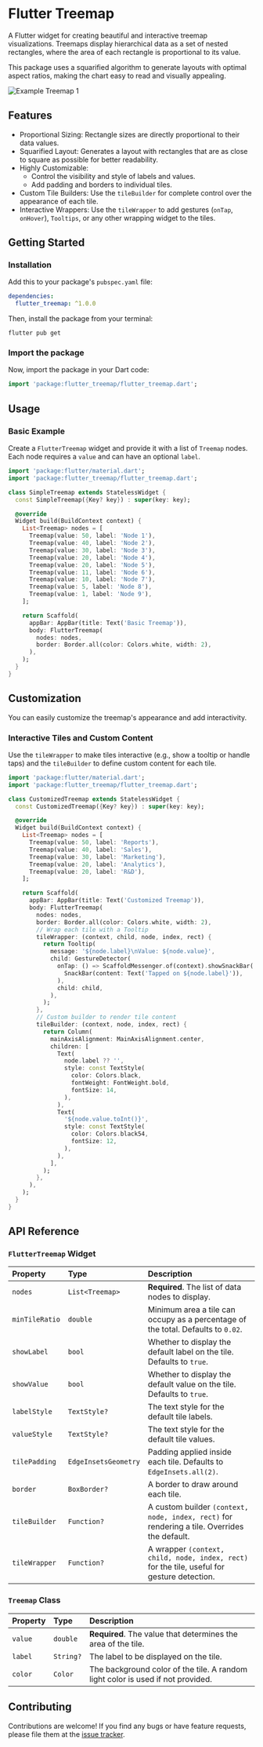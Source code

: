 # Flutter Treemap

A Flutter widget for creating beautiful and interactive treemap visualizations. Treemaps display hierarchical data as a set of nested rectangles, where the area of each rectangle is proportional to its value.

This package uses a squarified algorithm to generate layouts with optimal aspect ratios, making the chart easy to read and visually appealing.

![Example Treemap 1](https://raw.githubusercontent.com/Harmanjaggi/flutter_treemap/refs/heads/main/example/assets/treemap_example1.png?token=GHSAT0AAAAAADLESDLGCTOOX7G3VW3H2Y3S2HCJKRQ)

## Features
* Proportional Sizing: Rectangle sizes are directly proportional to their data values.
* Squarified Layout: Generates a layout with rectangles that are as close to square as possible for better readability.
* Highly Customizable:
    * Control the visibility and style of labels and values.
    * Add padding and borders to individual tiles.
* Custom Tile Builders: Use the `tileBuilder` for complete control over the appearance of each tile.
* Interactive Wrappers: Use the `tileWrapper` to add gestures (`onTap`, `onHover`), `Tooltips`, or any other wrapping widget to the tiles.

## Getting Started

### Installation
Add this to your package's `pubspec.yaml` file:
```YAML
dependencies:
  flutter_treemap: ^1.0.0
```

Then, install the package from your terminal:

```SHELL
flutter pub get
```

### Import the package
Now, import the package in your Dart code:
```DART
import 'package:flutter_treemap/flutter_treemap.dart';
```

## Usage

### Basic Example
Create a `FlutterTreemap` widget and provide it with a list of `Treemap` nodes. Each node requires a `value` and can have an optional `label`.

```Dart
import 'package:flutter/material.dart';
import 'package:flutter_treemap/flutter_treemap.dart';

class SimpleTreemap extends StatelessWidget {
  const SimpleTreemap({Key? key}) : super(key: key);

  @override
  Widget build(BuildContext context) {
    List<Treemap> nodes = [
      Treemap(value: 50, label: 'Node 1'),
      Treemap(value: 40, label: 'Node 2'),
      Treemap(value: 30, label: 'Node 3'),
      Treemap(value: 20, label: 'Node 4'),
      Treemap(value: 20, label: 'Node 5'),
      Treemap(value: 11, label: 'Node 6'),
      Treemap(value: 10, label: 'Node 7'),
      Treemap(value: 5, label: 'Node 8'),
      Treemap(value: 1, label: 'Node 9'),
    ];

    return Scaffold(
      appBar: AppBar(title: Text('Basic Treemap')),
      body: FlutterTreemap(
        nodes: nodes,
        border: Border.all(color: Colors.white, width: 2),
      ),
    );
  }
}
```

## Customization

You can easily customize the treemap's appearance and add interactivity.

### Interactive Tiles and Custom Content

Use the `tileWrapper` to make tiles interactive (e.g., show a tooltip or handle taps) and the `tileBuilder` to define custom content for each tile.

```Dart
import 'package:flutter/material.dart';
import 'package:flutter_treemap/flutter_treemap.dart';

class CustomizedTreemap extends StatelessWidget {
  const CustomizedTreemap({Key? key}) : super(key: key);

  @override
  Widget build(BuildContext context) {
    List<Treemap> nodes = [
      Treemap(value: 50, label: 'Reports'),
      Treemap(value: 40, label: 'Sales'),
      Treemap(value: 30, label: 'Marketing'),
      Treemap(value: 20, label: 'Analytics'),
      Treemap(value: 20, label: 'R&D'),
    ];

    return Scaffold(
      appBar: AppBar(title: Text('Customized Treemap')),
      body: FlutterTreemap(
        nodes: nodes,
        border: Border.all(color: Colors.white, width: 2),
        // Wrap each tile with a Tooltip
        tileWrapper: (context, child, node, index, rect) {
          return Tooltip(
            message: '${node.label}\nValue: ${node.value}',
            child: GestureDetector(
              onTap: () => ScaffoldMessenger.of(context).showSnackBar(
                SnackBar(content: Text('Tapped on ${node.label}')),
              ),
              child: child,
            ),
          );
        },
        // Custom builder to render tile content
        tileBuilder: (context, node, index, rect) {
          return Column(
            mainAxisAlignment: MainAxisAlignment.center,
            children: [
              Text(
                node.label ?? '',
                style: const TextStyle(
                  color: Colors.black,
                  fontWeight: FontWeight.bold,
                  fontSize: 14,
                ),
              ),
              Text(
                '${node.value.toInt()}',
                style: const TextStyle(
                  color: Colors.black54,
                  fontSize: 12,
                ),
              ),
            ],
          );
        },
      ),
    );
  }
}
```

## API Reference

### `FlutterTreemap` Widget
| Property       | Type                | Description                                                                          |
| :------------- | :------------------ | :----------------------------------------------------------------------------------- |
| `nodes`        | `List<Treemap>`     | **Required**. The list of data nodes to display.                                     |
| `minTileRatio` | `double`            | Minimum area a tile can occupy as a percentage of the total. Defaults to `0.02`.     |
| `showLabel`    | `bool`              | Whether to display the default label on the tile. Defaults to `true`.                |
| `showValue`    | `bool`              | Whether to display the default value on the tile. Defaults to `true`.                |
| `labelStyle`   | `TextStyle?`        | The text style for the default tile labels.                                          |
| `valueStyle`   | `TextStyle?`        | The text style for the default tile values.                                          |
| `tilePadding`  | `EdgeInsetsGeometry`| Padding applied inside each tile. Defaults to `EdgeInsets.all(2)`.                   |
| `border`       | `BoxBorder?`        | A border to draw around each tile.                                                   |
| `tileBuilder`  | `Function?`         | A custom builder `(context, node, index, rect)` for rendering a tile. Overrides the default. |
| `tileWrapper`  | `Function?`         | A wrapper `(context, child, node, index, rect)` for the tile, useful for gesture detection. |

### `Treemap` Class
| Property | Type      | Description                                                                     |
| :------- | :-------- | :------------------------------------------------------------------------------ |
| `value`  | `double`  | **Required**. The value that determines the area of the tile.                   |
| `label`  | `String?` | The label to be displayed on the tile.                                          |
| `color`  | `Color`   | The background color of the tile. A random light color is used if not provided. |

## Contributing

Contributions are welcome! If you find any bugs or have feature requests, please file them at the [issue tracker].

[issue tracker]: https://github.com/Harmanjaggi/flutter_treemap/issues
